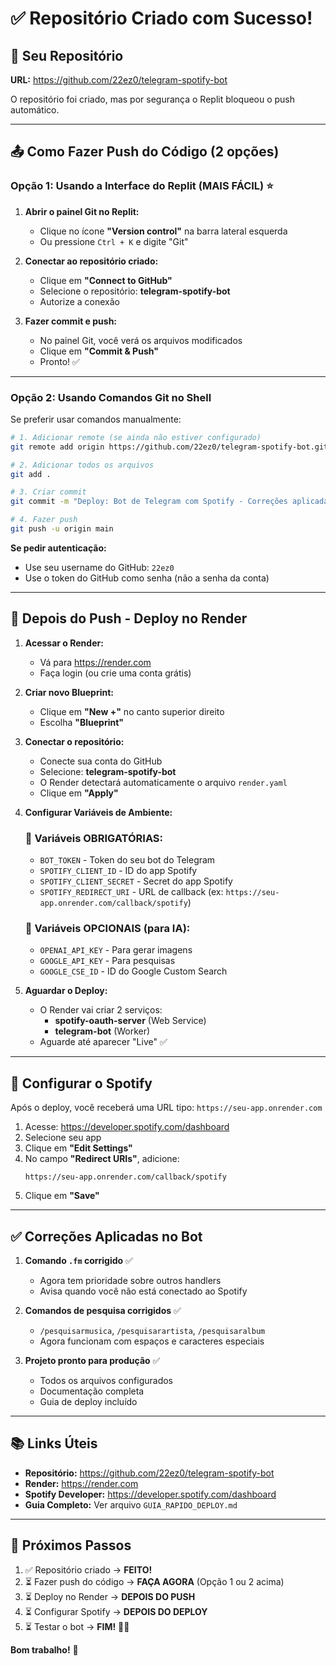 # ✅ Repositório Criado com Sucesso!

## 🎉 Seu Repositório
**URL:** https://github.com/22ez0/telegram-spotify-bot

O repositório foi criado, mas por segurança o Replit bloqueou o push automático.

---

## 📤 Como Fazer Push do Código (2 opções)

### Opção 1: Usando a Interface do Replit (MAIS FÁCIL) ⭐

1. **Abrir o painel Git no Replit:**
   - Clique no ícone **"Version control"** na barra lateral esquerda
   - Ou pressione `Ctrl + K` e digite "Git"

2. **Conectar ao repositório criado:**
   - Clique em **"Connect to GitHub"**
   - Selecione o repositório: **telegram-spotify-bot**
   - Autorize a conexão

3. **Fazer commit e push:**
   - No painel Git, você verá os arquivos modificados
   - Clique em **"Commit & Push"**
   - Pronto! ✅

---

### Opção 2: Usando Comandos Git no Shell

Se preferir usar comandos manualmente:

```bash
# 1. Adicionar remote (se ainda não estiver configurado)
git remote add origin https://github.com/22ez0/telegram-spotify-bot.git

# 2. Adicionar todos os arquivos
git add .

# 3. Criar commit
git commit -m "Deploy: Bot de Telegram com Spotify - Correções aplicadas ✅"

# 4. Fazer push
git push -u origin main
```

**Se pedir autenticação:**
- Use seu username do GitHub: `22ez0`
- Use o token do GitHub como senha (não a senha da conta)

---

## 🚀 Depois do Push - Deploy no Render

1. **Acessar o Render:**
   - Vá para https://render.com
   - Faça login (ou crie uma conta grátis)

2. **Criar novo Blueprint:**
   - Clique em **"New +"** no canto superior direito
   - Escolha **"Blueprint"**

3. **Conectar o repositório:**
   - Conecte sua conta do GitHub
   - Selecione: **telegram-spotify-bot**
   - O Render detectará automaticamente o arquivo `render.yaml`
   - Clique em **"Apply"**

4. **Configurar Variáveis de Ambiente:**

   ### 🔑 Variáveis OBRIGATÓRIAS:
   - `BOT_TOKEN` - Token do seu bot do Telegram
   - `SPOTIFY_CLIENT_ID` - ID do app Spotify
   - `SPOTIFY_CLIENT_SECRET` - Secret do app Spotify
   - `SPOTIFY_REDIRECT_URI` - URL de callback (ex: `https://seu-app.onrender.com/callback/spotify`)

   ### 🤖 Variáveis OPCIONAIS (para IA):
   - `OPENAI_API_KEY` - Para gerar imagens
   - `GOOGLE_API_KEY` - Para pesquisas
   - `GOOGLE_CSE_ID` - ID do Google Custom Search

5. **Aguardar o Deploy:**
   - O Render vai criar 2 serviços:
     - **spotify-oauth-server** (Web Service)
     - **telegram-bot** (Worker)
   - Aguarde até aparecer "Live" ✅

---

## 🎵 Configurar o Spotify

Após o deploy, você receberá uma URL tipo: `https://seu-app.onrender.com`

1. Acesse: https://developer.spotify.com/dashboard
2. Selecione seu app
3. Clique em **"Edit Settings"**
4. No campo **"Redirect URIs"**, adicione:
   ```
   https://seu-app.onrender.com/callback/spotify
   ```
5. Clique em **"Save"**

---

## ✅ Correções Aplicadas no Bot

1. **Comando `.fm` corrigido** ✅
   - Agora tem prioridade sobre outros handlers
   - Avisa quando você não está conectado ao Spotify

2. **Comandos de pesquisa corrigidos** ✅
   - `/pesquisarmusica`, `/pesquisarartista`, `/pesquisaralbum`
   - Agora funcionam com espaços e caracteres especiais

3. **Projeto pronto para produção** ✅
   - Todos os arquivos configurados
   - Documentação completa
   - Guia de deploy incluído

---

## 📚 Links Úteis

- **Repositório:** https://github.com/22ez0/telegram-spotify-bot
- **Render:** https://render.com
- **Spotify Developer:** https://developer.spotify.com/dashboard
- **Guia Completo:** Ver arquivo `GUIA_RAPIDO_DEPLOY.md`

---

## 🎉 Próximos Passos

1. ✅ Repositório criado → **FEITO!**
2. ⏳ Fazer push do código → **FAÇA AGORA** (Opção 1 ou 2 acima)
3. ⏳ Deploy no Render → **DEPOIS DO PUSH**
4. ⏳ Configurar Spotify → **DEPOIS DO DEPLOY**
5. ⏳ Testar o bot → **FIM!** 🎵🤖

**Bom trabalho!** 🚀
